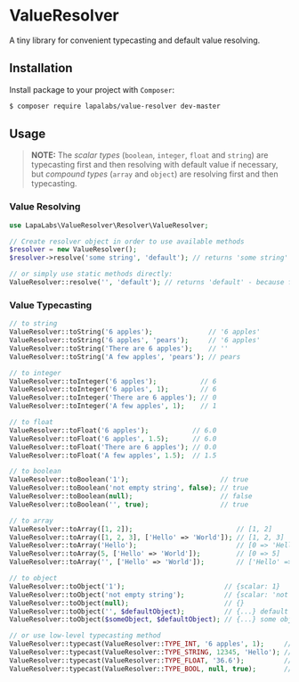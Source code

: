 # ValueResolver

A tiny library for convenient typecasting and default value resolving.

## Installation

Install package to your project with `Composer`:

``` bash
$ composer require lapalabs/value-resolver dev-master
```

## Usage

> **NOTE:** The *scalar types* (`boolean`, `integer`, `float` and `string`) 
are typecasting first and then resolving with default value if necessary,
but *compound types* (`array` and `object`) are resolving first and then typecasting.

### Value Resolving

```php
use LapaLabs\ValueResolver\Resolver\ValueResolver;

// Create resolver object in order to use available methods
$resolver = new ValueResolver();
$resolver->resolve('some string', 'default'); // returns 'some string' - because first argument is NOT empty

// or simply use static methods directly:
ValueResolver::resolve('', 'default'); // returns 'default' - because first argument is empty
```

### Value Typecasting

``` php
// to string
ValueResolver::toString('6 apples');              // '6 apples'
ValueResolver::toString('6 apples', 'pears');     // '6 apples'
ValueResolver::toString('There are 6 apples');    // ''
ValueResolver::toString('A few apples', 'pears'); // pears

// to integer
ValueResolver::toInteger('6 apples');           // 6
ValueResolver::toInteger('6 apples', 1);        // 6
ValueResolver::toInteger('There are 6 apples'); // 0
ValueResolver::toInteger('A few apples', 1);    // 1

// to float
ValueResolver::toFloat('6 apples');           // 6.0
ValueResolver::toFloat('6 apples', 1.5);      // 6.0
ValueResolver::toFloat('There are 6 apples'); // 0.0
ValueResolver::toFloat('A few apples', 1.5);  // 1.5

// to boolean
ValueResolver::toBoolean('1');                       // true
ValueResolver::toBoolean('not empty string', false); // true
ValueResolver::toBoolean(null);                      // false
ValueResolver::toBoolean('', true);                  // true

// to array
ValueResolver::toArray([1, 2]);                          // [1, 2]
ValueResolver::toArray([1, 2, 3], ['Hello' => 'World']); // [1, 2, 3]
ValueResolver::toArray('Hello');                         // [0 => 'Hello']
ValueResolver::toArray(5, ['Hello' => 'World']);         // [0 => 5]
ValueResolver::toArray('', ['Hello' => 'World']);        // ['Hello' => 'World']

// to object
ValueResolver::toObject('1');                         // {scalar: 1}
ValueResolver::toObject('not empty string');          // {scalar: 'not empty string'}
ValueResolver::toObject(null);                        // {}
ValueResolver::toObject('', $defaultObject);          // {...} default object
ValueResolver::toObject($someObject, $defaultObject); // {...} some object

// or use low-level typecasting method
ValueResolver::typecast(ValueResolver::TYPE_INT, '6 apples', 1);     // 6
ValueResolver::typecast(ValueResolver::TYPE_STRING, 12345, 'Hello'); // '12345'
ValueResolver::typecast(ValueResolver::TYPE_FLOAT, '36.6');          // 36.6
ValueResolver::typecast(ValueResolver::TYPE_BOOL, null, true);       // true
```
